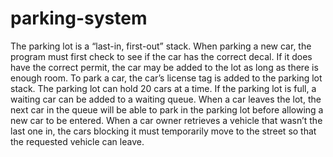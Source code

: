 # parking-system
The parking lot is a “last-in, first-out” stack. When parking a new car, the program must first check to see if the car has the correct decal. If it does have the correct permit, the car may be added to the lot as long as there is enough room. To park a car, the car’s license tag is added to the parking lot stack. The parking lot can hold 20 cars at a time. If the parking lot is full, a waiting car can be added to a waiting queue. When a car leaves the lot, the next car in the queue will be able to park in the parking lot before allowing a new car to be entered. When a car owner retrieves a vehicle that wasn’t the last one in, the cars blocking it must temporarily move to the street so that the requested vehicle can leave.
